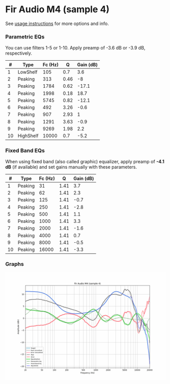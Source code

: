 # Fir Audio M4 (sample 4)
See [usage instructions](https://github.com/jaakkopasanen/AutoEq#usage) for more options and info.

### Parametric EQs
You can use filters 1-5 or 1-10. Apply preamp of -3.6 dB or -3.9 dB, respectively.

|   # | Type      |   Fc (Hz) |    Q |   Gain (dB) |
|-----|-----------|-----------|------|-------------|
|   1 | LowShelf  |       105 | 0.7  |         3.6 |
|   2 | Peaking   |       313 | 0.46 |        -8   |
|   3 | Peaking   |      1784 | 0.62 |       -17.1 |
|   4 | Peaking   |      1998 | 0.18 |        18.7 |
|   5 | Peaking   |      5745 | 0.82 |       -12.1 |
|   6 | Peaking   |       492 | 3.26 |        -0.6 |
|   7 | Peaking   |       907 | 2.93 |         1   |
|   8 | Peaking   |      1291 | 3.63 |        -0.9 |
|   9 | Peaking   |      9269 | 1.98 |         2.2 |
|  10 | HighShelf |     10000 | 0.7  |        -5.2 |

### Fixed Band EQs
When using fixed band (also called graphic) equalizer, apply preamp of **-4.1 dB** (if available) and set gains manually with these parameters.

|   # | Type    |   Fc (Hz) |    Q |   Gain (dB) |
|-----|---------|-----------|------|-------------|
|   1 | Peaking |        31 | 1.41 |         3.7 |
|   2 | Peaking |        62 | 1.41 |         2.3 |
|   3 | Peaking |       125 | 1.41 |        -0.7 |
|   4 | Peaking |       250 | 1.41 |        -2.8 |
|   5 | Peaking |       500 | 1.41 |         1.1 |
|   6 | Peaking |      1000 | 1.41 |         3.3 |
|   7 | Peaking |      2000 | 1.41 |        -1.6 |
|   8 | Peaking |      4000 | 1.41 |         0.7 |
|   9 | Peaking |      8000 | 1.41 |        -0.5 |
|  10 | Peaking |     16000 | 1.41 |        -3.3 |

### Graphs
![](./Fir%20Audio%20M4%20(sample%204).png)
